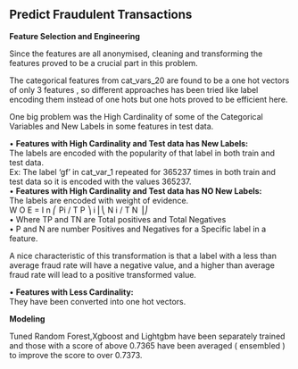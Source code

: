
## Predict Fraudulent Transactions

**Feature Selection and Engineering**

Since the features are all anonymised, cleaning and transforming the features proved to be a crucial part in this problem.<br />

The categorical features from cat_vars_20 are found to be a one hot vectors of only 3 features , so different approaches has been tried like label encoding them instead of one hots but one hots proved to be efficient here.<br />
    
One big problem was the High Cardinality of some of the Categorical Variables and New Labels in some features in test data.<br />

• **Features with High Cardinality and Test data has New Labels:**<br />
The labels are encoded with the popularity of that label in both train and test data.<br />
Ex: The label ‘gf’ in cat_var_1 repeated for 365237 times in both train and test data so it is encoded with the values 365237.<br />
• **Features with High Cardinality and Test data has NO New Labels:**<br />
The labels are encoded with weight of evidence.  <br />
W O E = I n ⎛ Pi / T P ⎞     i ⎜⎝ N i / T N ⎟⎠<br />
• Where TP and TN are Total positives and Total Negatives<br />
• P and N are number Positives and Negatives for a Specific label in a feature.<br />
 
 A nice characteristic of this transformation is that a label with a less than average fraud rate will have a negative value, and a higher than average fraud rate will lead to a positive transformed value.<br />
 
• **Features with Less Cardinality:**<br />
They have been converted into one hot vectors.<br />

**Modeling**

Tuned Random Forest,Xgboost and Lightgbm have been separately trained and those with a score of above 0.7365 have been averaged ( ensembled ) to improve the score to over 0.7373.<br />
